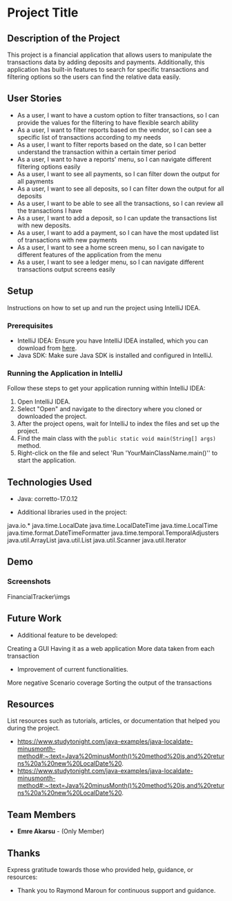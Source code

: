 # Project Title

## Description of the Project

This project is a financial application that allows users to manipulate the transactions data by adding deposits and payments. Additionally, this application has built-in features to search for specific transactions and filtering options so the users can find the relative data easily.


## User Stories

- As a user, I want to have a custom option to filter transactions, so I can provide the values for the filtering to have flexible search ability
- As a user, I want to filter reports based on the vendor, so I can see a specific list of transactions according to my needs
- As a user, I want to filter reports based on the date, so I can better understand the transaction within a certain timer period
- As a user, I want to have a reports' menu, so I can navigate different filtering options easily
- As a user, I want to see all payments, so I can filter down the output for all payments
- As a user, I want to see all deposits, so I can filter down the output for all deposits
- As a user, I want to be able to see all the transactions, so I can review all the transactions I have
- As a user, I want to add a deposit, so I can update the transactions list with new deposits.
- As a user, I want to add a payment, so I can have the most updated list of transactions with new payments
- As a user, I want to see a home screen menu, so I can navigate to different features of the application from the menu
- As a user, I want to see a ledger menu, so I can navigate different transactions output screens easily

## Setup

Instructions on how to set up and run the project using IntelliJ IDEA.

### Prerequisites

- IntelliJ IDEA: Ensure you have IntelliJ IDEA installed, which you can download from [here](https://www.jetbrains.com/idea/download/).
- Java SDK: Make sure Java SDK is installed and configured in IntelliJ.

### Running the Application in IntelliJ

Follow these steps to get your application running within IntelliJ IDEA:

1. Open IntelliJ IDEA.
2. Select "Open" and navigate to the directory where you cloned or downloaded the project.
3. After the project opens, wait for IntelliJ to index the files and set up the project.
4. Find the main class with the `public static void main(String[] args)` method.
5. Right-click on the file and select 'Run 'YourMainClassName.main()'' to start the application.

## Technologies Used

- Java: corretto-17.0.12


- Additional libraries used in the project:

java.io.*
java.time.LocalDate
java.time.LocalDateTime
java.time.LocalTime
java.time.format.DateTimeFormatter
java.time.temporal.TemporalAdjusters
java.util.ArrayList
java.util.List
java.util.Scanner
java.util.Iterator


## Demo

### Screenshots

FinancialTracker\imgs

## Future Work

- Additional feature to be developed:

Creating a GUI
Having it as a web application
More data taken from each transaction



- Improvement of current functionalities.

More negative Scenario coverage
Sorting the output of the transactions


## Resources

List resources such as tutorials, articles, or documentation that helped you during the project.

- https://www.studytonight.com/java-examples/java-localdate-minusmonth-method#:~:text=Java%20minusMonth()%20method%20is,and%20returns%20a%20new%20LocalDate%20.
- https://www.studytonight.com/java-examples/java-localdate-minusmonth-method#:~:text=Java%20minusMonth()%20method%20is,and%20returns%20a%20new%20LocalDate%20.

## Team Members

- **Emre Akarsu** - (Only Member)


## Thanks

Express gratitude towards those who provided help, guidance, or resources:

- Thank you to Raymond Maroun for continuous support and guidance.

